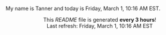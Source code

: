 My name is Tanner and today is Friday, March 1, 10:16 AM EST.

<p align="center">This <i>README</i> file is generated <b>every 3 hours</b>!</br>Last refresh: Friday, March 1, 10:16 AM EST<br /></p>
